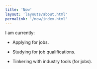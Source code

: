 ```yaml
---
title: 'Now'
layout: 'layouts/about.html'
permalink: '/now/index.html'
---
```


I am currently:

- Applying for jobs.

- Studying for job qualifications.

- Tinkering with industry tools (for jobs).

